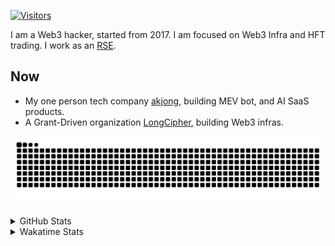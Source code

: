 <!-- markdownlint-disable MD041 MD010 MD033 -->
[![Visitors](https://api.visitorbadge.io/api/daily?path=Akagi201%2FAkagi201&label=Visitors%20Today&countColor=%2337d67a)](https://visitorbadge.io/status?path=Akagi201%2FAkagi201)

I am a Web3 hacker, started from 2017. I am focused on Web3 Infra and HFT trading.
I work as an [RSE](https://us-rse.org/about/what-is-an-rse/).

## Now

* My one person tech company [akjong](https://github.com/akjong), building MEV bot, and AI SaaS products.
* A Grant-Driven organization [LongCipher](https://github.com/longcipher), building Web3 infras.

[![github contribution grid snake animation](https://raw.githubusercontent.com/Akagi201/Akagi201/output/github-contribution-grid-snake.svg#gh-light-mode-only)](https://github.com/Akagi201)

<details>
<summary>GitHub Stats</summary>
  <a href="https://github.com/Akagi201"><img alt="Profile Detail" src="https://raw.githubusercontent.com/Akagi201/Akagi201/master/profile-summary-card-output/dracula/0-profile-details.svg" /></a>
  <a href="https://github.com/Akagi201"><img alt="Github Stats" src="https://raw.githubusercontent.com/Akagi201/Akagi201/master/profile-summary-card-output/dracula/3-stats.svg" /></a>
  <a href="https://github.com/Akagi201"><img alt="Lang By Commits" src="https://raw.githubusercontent.com/Akagi201/Akagi201/master/profile-summary-card-output/dracula/2-most-commit-language.svg" /></a>
</details>

<details>
<summary>Wakatime Stats</summary>
<br>

<!--START_SECTION:waka-->

```txt
From: 19 May 2025 - To: 26 May 2025

Total Time: 7 hrs 17 mins

Other        4 hrs 14 mins   ██████████████▓░░░░░░░░░░   58.30 %
Rust         1 hr 34 mins    █████▒░░░░░░░░░░░░░░░░░░░   21.56 %
TypeScript   41 mins         ██▒░░░░░░░░░░░░░░░░░░░░░░   09.48 %
Python       13 mins         ▓░░░░░░░░░░░░░░░░░░░░░░░░   03.16 %
sh           9 mins          ▓░░░░░░░░░░░░░░░░░░░░░░░░   02.16 %
Vue          7 mins          ▒░░░░░░░░░░░░░░░░░░░░░░░░   01.61 %
Markdown     6 mins          ▒░░░░░░░░░░░░░░░░░░░░░░░░   01.60 %
JavaScript   6 mins          ▒░░░░░░░░░░░░░░░░░░░░░░░░   01.58 %
TOML         1 min           ░░░░░░░░░░░░░░░░░░░░░░░░░   00.23 %
JSON         1 min           ░░░░░░░░░░░░░░░░░░░░░░░░░   00.23 %
```

<!--END_SECTION:waka-->

</details>
